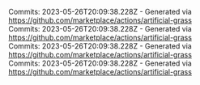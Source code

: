 Commits: 2023-05-26T20:09:38.228Z - Generated via https://github.com/marketplace/actions/artificial-grass
<br>
Commits: 2023-05-26T20:09:38.228Z - Generated via https://github.com/marketplace/actions/artificial-grass
<br>
Commits: 2023-05-26T20:09:38.228Z - Generated via https://github.com/marketplace/actions/artificial-grass
<br>
Commits: 2023-05-26T20:09:38.228Z - Generated via https://github.com/marketplace/actions/artificial-grass
<br>
